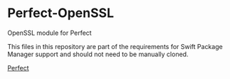 # Perfect-OpenSSL
OpenSSL module for Perfect

This files in this repository are part of the requirements for Swift Package Manager support and should not need to be manually cloned.

[Perfect](https://github.com/PerfectlySoft/Perfect)
